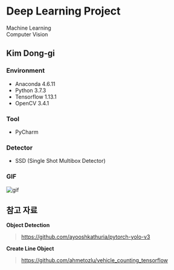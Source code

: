 
# Deep Learning Project      
   Machine Learning    
   Computer Vision


Kim Dong-gi
---

### **Environment**  
+ Anaconda 4.6.11
+ Python 3.7.3
+ Tensorflow 1.13.1
+ OpenCV 3.4.1  
### **Tool**  
+ PyCharm  
### **Detector**  
+ SSD (Single Shot Multibox Detector)  

### **GIF**
![gif](./video/dl-github.gif)


## **참고 자료**  
**Object Detection**  
> https://github.com/ayooshkathuria/pytorch-yolo-v3  


**Create Line Object**  
> https://github.com/ahmetozlu/vehicle_counting_tensorflow  


